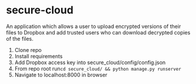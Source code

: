 # secure-cloud
An application which allows a user to upload encrypted versions of their files to Dropbox and add trusted users who can download decrypted copies of the files.

1. Clone repo
2. Install requirements
3. Add Dropbox access key into secure_cloud/config/config.json
4. From repo root run```cd secure_cloud/ && python manage.py runserver```
5. Navigate to localhost:8000 in browser
